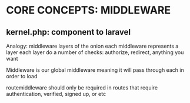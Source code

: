 # CORE CONCEPTS: MIDDLEWARE

## kernel.php: component to laravel

Analogy: middleware layers of the onion
each middleware represents a layer
each layer do a number of checks: authorize, redirect, anything you want

Middleware is our global middleware meaning it will pass through each in order to load

routemiddleware should only be required in routes that require authentication, verified, signed up, or etc

